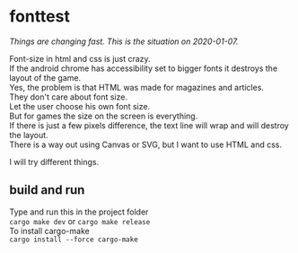# fonttest

*Things are changing fast. This is the situation on 2020-01-07.*

Font-size in html and css is just crazy.  
If the android chrome has accessibility set to bigger fonts it destroys the layout of the game.  
Yes, the problem is that HTML was made for magazines and articles.  
They don't care about font size.  
Let the user choose his own font size.  
But for games the size on the screen is everything.  
If there is just a few pixels difference, the text line will wrap and will destroy the layout.  
There is a way out using Canvas or SVG, but I want to use HTML and css.  

I will try different things.

## build and run

Type and run this in the project folder  
`cargo make dev` or `cargo make release`  
To install cargo-make  
`cargo install --force cargo-make`  

